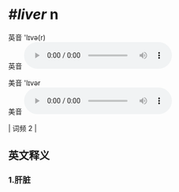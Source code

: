 # ***\#liver*** n
英音 'lɪvə(r)  
英音
<audio src="./media/liver1.aac" controls="controls"></audio>

美音 'lɪvər  
美音
<audio src="./media/liver2.aac" controls="controls"></audio>



| 词频 2 |  

英文释义
---
### 1.**肝脏**  


